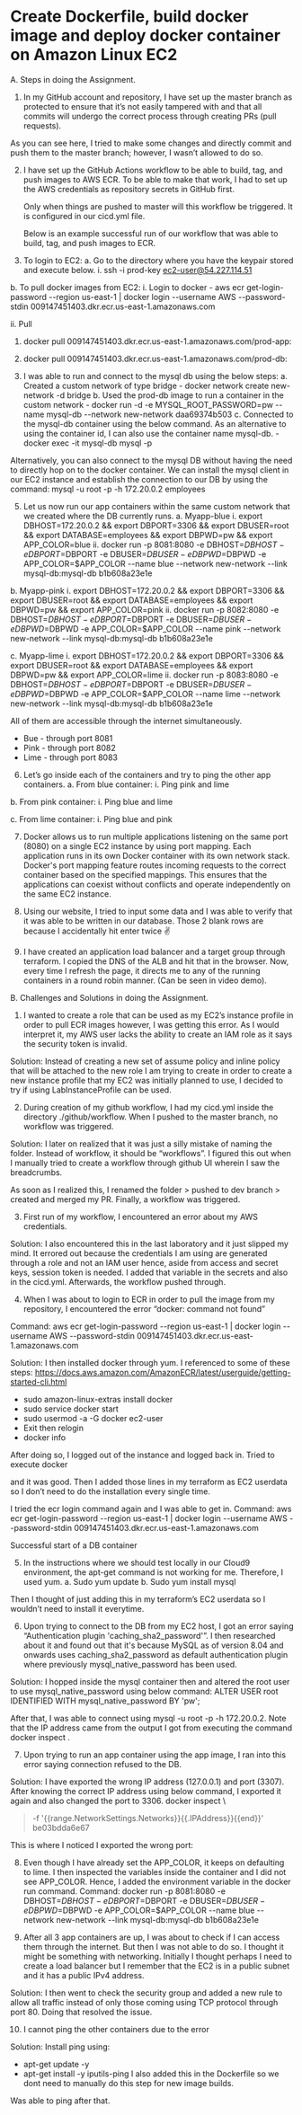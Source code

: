 # Create Dockerfile, build docker image and deploy docker container on Amazon Linux EC2


A.	Steps in doing the Assignment.
1.	In my GitHub account and repository, I have set up the master branch as protected to ensure that it’s not easily tampered with and that all commits will undergo the correct process through creating PRs (pull requests). 

 
 


As you can see here, I tried to make some changes and directly commit and push them to the master branch; however, I wasn’t allowed to do so.
 
 











2.	I have set up the GitHub Actions workflow to be able to build, tag, and push images to AWS ECR. To be able to make that work, I had to set up the AWS credentials as repository secrets in GitHub first.

 

	Only when things are pushed to master will this workflow be triggered. It is configured in our cicd.yml file.

 

	Below is an example successful run of our workflow that was able to build, tag, and push images to ECR.

 
 

 

3.	To login to EC2:
a.	Go to the directory where you have the keypair stored and execute below.
i.	ssh -i prod-key ec2-user@54.227.114.51
 

b.	To pull docker images from EC2:
i.	Login to docker - aws ecr get-login-password --region us-east-1 | docker login --username AWS --password-stdin 009147451403.dkr.ecr.us-east-1.amazonaws.com
 
ii.	Pull
1.	docker pull 009147451403.dkr.ecr.us-east-1.amazonaws.com/prod-app:<ecr-image-tag>
2.	docker pull 009147451403.dkr.ecr.us-east-1.amazonaws.com/prod-db:<ecr-image-tag>

 

4.	I was able to run and connect to the mysql db using the below steps:
a.	Created a custom network of type bridge - docker network create new-network -d bridge
b.	Used the prod-db image to run a container in the custom network - docker run -d -e MYSQL_ROOT_PASSWORD=pw --name mysql-db --network new-network daa69374b503
c.	Connected to the mysql-db container using the below command. As an alternative to using the container id, I can also use the container name mysql-db.  - docker exec -it mysql-db mysql -p

 

Alternatively, you can also connect to the mysql DB without having the need to directly hop on to the docker container. We can install the mysql client in our EC2 instance and establish the connection to our DB by using the command:
mysql -u root  -p -h 172.20.0.2 employees

 

5.	Let us now run our app containers within the same custom network that we created where the DB currently runs. 
a.	Myapp-blue
i.	export DBHOST=172.20.0.2 && export DBPORT=3306 && export DBUSER=root && export DATABASE=employees && export DBPWD=pw && export APP_COLOR=blue
ii.	docker run -p 8081:8080  -e DBHOST=$DBHOST -e DBPORT=$DBPORT -e  DBUSER=$DBUSER -e DBPWD=$DBPWD  -e APP_COLOR=$APP_COLOR --name blue --network new-network --link mysql-db:mysql-db b1b608a23e1e
 













b.	Myapp-pink
i.	export DBHOST=172.20.0.2 && export DBPORT=3306 && export DBUSER=root && export DATABASE=employees && export DBPWD=pw && export APP_COLOR=pink
ii.	docker run -p 8082:8080  -e DBHOST=$DBHOST -e DBPORT=$DBPORT -e  DBUSER=$DBUSER -e DBPWD=$DBPWD  -e APP_COLOR=$APP_COLOR --name pink --network new-network --link mysql-db:mysql-db b1b608a23e1e
 














c.	Myapp-lime
i.	export DBHOST=172.20.0.2 && export DBPORT=3306 && export DBUSER=root && export DATABASE=employees && export DBPWD=pw && export APP_COLOR=lime
ii.	docker run -p 8083:8080  -e DBHOST=$DBHOST -e DBPORT=$DBPORT -e  DBUSER=$DBUSER -e DBPWD=$DBPWD  -e APP_COLOR=$APP_COLOR --name lime --network new-network --link mysql-db:mysql-db b1b608a23e1e

 

 

All of them are accessible through the internet simultaneously. 
-	Bue - through port 8081
-	Pink - through port 8082
-	Lime - through port 8083

 








6.	Let’s go inside each of the containers and try to ping the other app containers. 
a.	From blue container:
i.	Ping pink and lime
 

b.	From pink container:
i.	Ping blue and lime
 


c.	From lime container:
i.	Ping blue and pink
 

7.	Docker allows us to run multiple applications listening on the same port (8080) on a single EC2 instance by using port mapping. Each application runs in its own Docker container with its own network stack. Docker's port mapping feature routes incoming requests to the correct container based on the specified mappings. This ensures that the applications can coexist without conflicts and operate independently on the same EC2 instance.
	
8.	Using our website, I tried to input some data and I was able to verify that it was able to be written in our database. Those 2 blank rows are because I accidentally hit enter twice ✌️
 

9.	I have created an application load balancer and a target group through terraform. I copied the DNS of the ALB and hit that in the browser. Now, every time I refresh the page, it directs me to any of the running containers in a round robin manner. (Can be seen in video demo).







B.	Challenges and Solutions in doing the Assignment.
1.	I wanted to create a role that can be used as my EC2’s instance profile in order to pull ECR images however, I was getting this error. As I would interpret it, my AWS user lacks the ability to create an IAM role as it says the security token is invalid.
 

Solution:
Instead of creating a new set of assume policy and inline policy that will be attached to the new role I am trying to create in order to create a new instance profile that my EC2 was initially planned to use, I decided to try if using LabInstanceProfile can be used. 

2.	During creation of my github workflow, I had my cicd.yml inside the directory ./github/workflow. When I pushed to the master branch, no workflow was triggered. 

Solution:
I later on realized that it was just a silly mistake of naming the folder. Instead of workflow, it should be “workflows”. I figured this out when I manually tried to create a workflow through github UI wherein I saw the breadcrumbs. 
 

As soon as I realized this, I renamed the folder > pushed to dev branch > created and merged my PR. Finally, a workflow was triggered. 

3.	First run of my workflow, I encountered an error about my AWS credentials.
 

Solution:
I also encountered this in the last laboratory and it just slipped my mind. It errored out because the credentials I am using are generated through a role and not an IAM user hence, aside from access and secret keys, session token is needed. I added that variable in the secrets and also in the cicd.yml. Afterwards, the workflow pushed through.
 

4.	When I was about to login to ECR in order to pull the image from my repository, I encountered the error “docker: command not found”

Command: aws ecr get-login-password --region us-east-1 | docker login --username AWS --password-stdin 009147451403.dkr.ecr.us-east-1.amazonaws.com
 
	
Solution:
I then installed docker through yum. I referenced to some of these steps: https://docs.aws.amazon.com/AmazonECR/latest/userguide/getting-started-cli.html
-	sudo amazon-linux-extras install docker
-	sudo service docker start
-	sudo usermod -a -G docker ec2-user
-	Exit then relogin
-	docker info




After doing so, I logged out of the instance and logged back in. Tried to execute docker
 
and it was good. Then I added those lines in my terraform as EC2 userdata so I don’t need to do the installation every single time.


I tried the ecr login command again and I was able to get in.
Command: aws ecr get-login-password --region us-east-1 | docker login --username AWS --password-stdin 009147451403.dkr.ecr.us-east-1.amazonaws.com
 








Successful start of a DB container
 

5.	In the instructions where we should test locally in our Cloud9 environment, the apt-get command is not working for me. Therefore, I used yum. 
a.	Sudo yum update
b.	Sudo yum install mysql	

Then I thought of just adding this in my terraform’s EC2 userdata so I wouldn’t need to install it everytime.
 
 
 

6.	Upon trying to connect to the DB from my EC2 host, I got an error saying “Authentication plugin 'caching_sha2_password'”. I then researched about it and found out that it's because MySQL as of version 8.04 and onwards uses caching_sha2_password as default authentication plugin where previously mysql_native_password has been used. 

 
Solution:
I hopped inside the mysql container then and altered the root user to use mysql_native_password using below command:
ALTER USER root IDENTIFIED WITH mysql_native_password BY 'pw';
 
After that, I was able to connect using mysql -u root  -p -h 172.20.0.2. Note that the IP address came from the output I got from executing the command docker inspect <container id>.
 
 

7.	Upon trying to run an app container using the app image, I ran into this error saying connection refused to the DB.

 

Solution:
I have exported the wrong IP address (127.0.0.1) and port (3307). After knowing the correct IP address using below command, I exported it again and also changed the port to 3306.
docker inspect \
>   -f '{{range.NetworkSettings.Networks}}{{.IPAddress}}{{end}}' be03bdda6e67

This is where I noticed I exported the wrong port:
	 
 

8.	Even though I have already set the APP_COLOR, it keeps on defaulting to lime. I then inspected the variables inside the container and I did not see APP_COLOR. Hence, I added the environment variable in the docker run command.
Command:
docker run -p 8081:8080  -e DBHOST=$DBHOST -e DBPORT=$DBPORT -e  DBUSER=$DBUSER -e DBPWD=$DBPWD  -e APP_COLOR=$APP_COLOR --name blue --network new-network --link mysql-db:mysql-db b1b608a23e1e

 

9.	After all 3 app containers are up, I was about to check if I can access them through the internet. But then I was not able to do so. I thought it might be something with networking. Initially I thought perhaps I need to create a load balancer but I remember that the EC2 is in a public subnet and it has a public IPv4 address. 

Solution:
I then went to check the security group and added a new rule to allow all traffic instead of only those coming using TCP protocol through port 80. Doing that resolved the issue.
 


10.	I cannot ping the other containers due to the error
 

Solution:
Install ping using:
-	apt-get update -y
-	apt-get install -y iputils-ping
I also added this in the Dockerfile so we dont need to manually do this step for new image builds.


Was able to ping after that.
 

